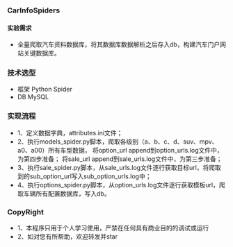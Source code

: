 ### CarInfoSpiders

 
#### 实验需求
 * 全量爬取汽车资料数据库，将其数据库数据解析之后存入db，构建汽车门户网站关键数据库。
 
### 技术选型
 * 框架   Python Spider
 * DB     MySQL 

### 实现流程
 * 1、定义数据字典，attributes.ini文件；
 * 2、执行models_spider.py脚本，爬取各级别（a、b、c、d、suv、mpv、a0、a00）所有车型数据，
      将option_url append到option_urls.log文件中，为第四步准备；
      将sale_url  append到sale_urls.log文件中，为第三步准备；
 * 3、执行sale_spider.py脚本，从sale_urls.log文件逐行获取目标url，将爬取到的sub_option_url写入sub_option_urls.log中；
 * 4、执行options_spider.py脚本，从option_urls.log文件逐行获取模板url，爬取车辆所有配置数据库，写入db。
 
### CopyRight
 * 1、本程序只用于个人学习使用，严禁在任何具有商业目的的调试或运行
 * 2、如对您有所帮助，欢迎转发并star
